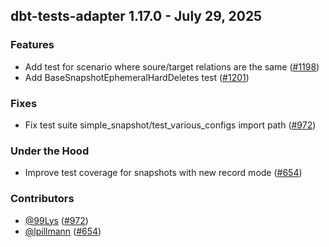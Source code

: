 ## dbt-tests-adapter 1.17.0 - July 29, 2025

### Features

- Add test for scenario where soure/target relations are the same ([#1198](https://github.com/dbt-labs/dbt-adapters/issues/1198))
- Add BaseSnapshotEphemeralHardDeletes test  ([#1201](https://github.com/dbt-labs/dbt-adapters/issues/1201))

### Fixes

- Fix test suite simple_snapshot/test_various_configs import path ([#972](https://github.com/dbt-labs/dbt-adapters/issues/972))

### Under the Hood

- Improve test coverage for snapshots with new record mode ([#654](https://github.com/dbt-labs/dbt-adapters/issues/654))

### Contributors
- [@99Lys](https://github.com/99Lys) ([#972](https://github.com/dbt-labs/dbt-adapters/issues/972))
- [@lpillmann](https://github.com/lpillmann) ([#654](https://github.com/dbt-labs/dbt-adapters/issues/654))
